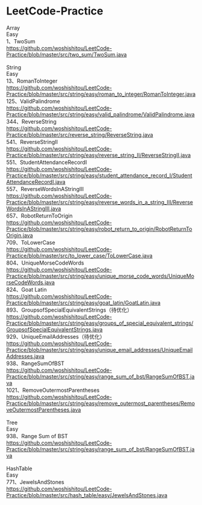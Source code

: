 # LeetCode-Practice

Array<br>
Easy<br>
1、TwoSum<br>
https://github.com/woshishitou/LeetCode-Practice/blob/master/src/two_sum/TwoSum.java<br>
<br>
String<br>
Easy<br>
13、RomanToInteger<br>
https://github.com/woshishitou/LeetCode-Practice/blob/master/src/string/easy/roman_to_integer/RomanToInteger.java<br>
125、ValidPalindrome<br>
https://github.com/woshishitou/LeetCode-Practice/blob/master/src/string/easy/valid_palindrome/ValidPalindrome.java<br>
344、ReverseString<br>
https://github.com/woshishitou/LeetCode-Practice/blob/master/src/reverse_string/ReverseString.java<br>
541、ReverseStringII<br>
https://github.com/woshishitou/LeetCode-Practice/blob/master/src/string/easy/reverse_string_II/ReverseStringII.java<br>
551、StudentAttendanceRecordI<br>
https://github.com/woshishitou/LeetCode-Practice/blob/master/src/string/easy/student_attendance_record_I/StudentAttendanceRecordI.java<br>
557、ReverseWordsInAStringIII<br>
https://github.com/woshishitou/LeetCode-Practice/blob/master/src/string/easy/reverse_words_in_a_string_III/ReverseWordsInAStringIII.java<br>
657、RobotReturnToOrigin<br>
https://github.com/woshishitou/LeetCode-Practice/blob/master/src/string/easy/robot_return_to_origin/RobotReturnToOrigin.java<br>
709、ToLowerCase<br>
https://github.com/woshishitou/LeetCode-Practice/blob/master/src/to_lower_case/ToLowerCase.java<br>
804、UniqueMorseCodeWords<br>
https://github.com/woshishitou/LeetCode-Practice/blob/master/src/string/easy/unique_morse_code_words/UniqueMorseCodeWords.java<br>
824、Goat Latin<br>
https://github.com/woshishitou/LeetCode-Practice/blob/master/src/string/easy/goat_latin/GoatLatin.java<br>
893、GroupsofSpecialEquivalentStrings（待优化）<br>
https://github.com/woshishitou/LeetCode-Practice/blob/master/src/string/easy/groups_of_special_equivalent_strings/GroupsofSpecialEquivalentStrings.java<br>
929、UniqueEmailAddresses（待优化）<br>
https://github.com/woshishitou/LeetCode-Practice/blob/master/src/string/easy/unique_email_addresses/UniqueEmailAddresses.java<br>
938、RangeSumOfBST<br>
https://github.com/woshishitou/LeetCode-Practice/blob/master/src/string/easy/range_sum_of_bst/RangeSumOfBST.java<br>
1021、RemoveOutermostParentheses<br>
https://github.com/woshishitou/LeetCode-Practice/blob/master/src/string/easy/remove_outermost_parentheses/RemoveOutermostParentheses.java<br>
<br>
Tree<br>
Easy<br>
938、Range Sum of BST<br>
https://github.com/woshishitou/LeetCode-Practice/blob/master/src/string/easy/range_sum_of_bst/RangeSumOfBST.java<br>
<br>
HashTable<br>
Easy<br>
771、JewelsAndStones<br>
https://github.com/woshishitou/LeetCode-Practice/blob/master/src/hash_table/easy/JewelsAndStones.java<br>









